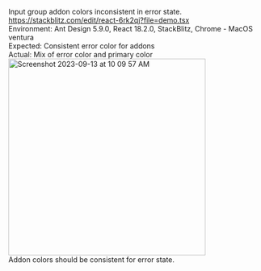 Input group addon colors inconsistent in error state. https://stackblitz.com/edit/react-6rk2qj?file=demo.tsx <br/> Environment: Ant Design 5.9.0, React 18.2.0, StackBlitz, Chrome - MacOS ventura <br/> Expected: Consistent error color for addons <br/> Actual: Mix of error color and primary color <br/> <img width="390" alt="Screenshot 2023-09-13 at 10 09 57 AM" src="https://github.com/ant-design/ant-design/assets/26161041/5ab20ed5-b4ec-4981-b2b1-dec98fb0afb1"> <br/> Addon colors should be consistent for error state.
